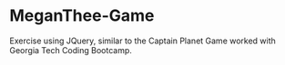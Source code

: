 # MeganThee-Game
Exercise using JQuery, similar to the Captain Planet Game worked with Georgia Tech Coding Bootcamp.
